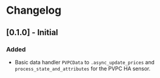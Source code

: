 # Changelog

## [0.1.0] - Initial

### Added

- Basic data handler `PVPCData` to `.async_update_prices` and `process_state_and_attributes` for the PVPC HA sensor.
